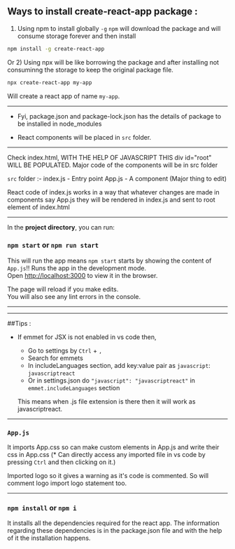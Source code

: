 ## Ways to install create-react-app package :

1. Using npm to install globally `-g`
   `npm` will download the package and will consume storage forever and then install

```bash
npm install -g create-react-app
```

Or 2) Using npx will be like borrowing the package and after installing not consuminng the storage to keep the original package file.

```bash
npx create-react-app my-app
```

Will create a react app of name `my-app`.

---

- Fyi, package.json and package-lock.json has the details of package to be installed in node_modules

- React components will be placed in `src` folder.

---

Check index.html,
WITH THE HELP OF JAVASCRIPT THIS div id="root" WILL BE POPULATED.
Major code of the components will be in src folder

`src` folder :-
index.js - Entry point
App.js - A component (Major thing to edit)

React code of index.js works in a way that whatever changes are made in components say App.js they will be rendered in index.js and sent to root element of index.html

---

In the **project directory**, you can run:

### `npm start` or `npm run start`

This will run the app means `npm start` starts by showing the content of `App.js`!!
Runs the app in the development mode.\
Open [http://localhost:3000](http://localhost:3000) to view it in the browser.

The page will reload if you make edits.\
You will also see any lint errors in the console.

---

---

##Tips :

- If emmet for JSX is not enabled in vs code then,

  - Go to settings by `Ctrl` + `,`
  - Search for emmets
  - In includeLanguages section, add key:value pair as `javascript`: `javascriptreact`
  - Or in settings.json do `"javascript": "javascriptreact"` in `emmet.includeLanguages` section

  This means when .js file extension is there then it will work as javascriptreact.

---

### `App.js`

It imports App.css so can make custom elements in App.js and write their css in App.css
(\* Can directly access any imported file in vs code by pressing `Ctrl` and then clicking on it.)

Imported logo so it gives a warning as it's code is commented. So will comment logo import logo statement too.

---

### `npm install` or `npm i`

It installs all the dependencies required for the react app. The information regarding these dependencies is in the package.json file and with the help of it the installation happens.
